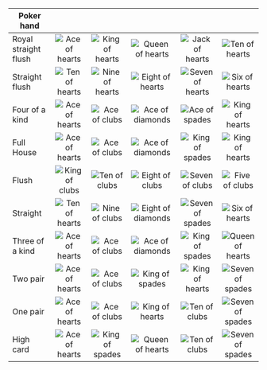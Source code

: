 

| Poker hand           |        |        |        |        |        |
| -------------------- |:-------------:| :-----:| :-----:| :-----:| :-----:|
| Royal straight flush | ![Ace of hearts](https://github.com/cygni/texas-holdem-client-javascript/raw/master/resources/ACE_HEARTS.png) | ![King of hearts](https://github.com/cygni/texas-holdem-client-javascript/raw/master/resources/KING_HEARTS.png) | ![Queen of hearts](https://github.com/cygni/texas-holdem-client-javascript/raw/master/resources/QUEEN_HEARTS.png) | ![Jack of hearts](https://github.com/cygni/texas-holdem-client-javascript/raw/master/resources/JACK_HEARTS.png) | ![Ten of hearts](https://github.com/cygni/texas-holdem-client-javascript/raw/master/resources/TEN_HEARTS.png) |
| Straight flush       | ![Ten of hearts](https://github.com/cygni/texas-holdem-client-javascript/raw/master/resources/TEN_HEARTS.png) | ![Nine of hearts](https://github.com/cygni/texas-holdem-client-javascript/raw/master/resources/NINE_HEARTS.png) | ![Eight of hearts](https://github.com/cygni/texas-holdem-client-javascript/raw/master/resources/EIGHT_HEARTS.png) | ![Seven of hearts](https://github.com/cygni/texas-holdem-client-javascript/raw/master/resources/SEVEN_HEARTS.png) | ![Six of hearts](https://github.com/cygni/texas-holdem-client-javascript/raw/master/resources/SIX_HEARTS.png) |
| Four of a kind       | ![Ace of hearts](https://github.com/cygni/texas-holdem-client-javascript/raw/master/resources/ACE_HEARTS.png) | ![Ace of clubs](https://github.com/cygni/texas-holdem-client-javascript/raw/master/resources/ACE_CLUBS.png) | ![Ace of diamonds](https://github.com/cygni/texas-holdem-client-javascript/raw/master/resources/ACE_DIAMONDS.png) | ![Ace of spades](https://github.com/cygni/texas-holdem-client-javascript/raw/master/resources/ACE_SPADES.png) | ![King of hearts](https://github.com/cygni/texas-holdem-client-javascript/raw/master/resources/KING_HEARTS.png) |
| Full House           | ![Ace of hearts](https://github.com/cygni/texas-holdem-client-javascript/raw/master/resources/ACE_HEARTS.png) | ![Ace of clubs](https://github.com/cygni/texas-holdem-client-javascript/raw/master/resources/ACE_CLUBS.png) | ![Ace of diamonds](https://github.com/cygni/texas-holdem-client-javascript/raw/master/resources/ACE_DIAMONDS.png) | ![King of spades](https://github.com/cygni/texas-holdem-client-javascript/raw/master/resources/KING_SPADES.png) | ![King of hearts](https://github.com/cygni/texas-holdem-client-javascript/raw/master/resources/KING_HEARTS.png) |
| Flush                | ![King of clubs](https://github.com/cygni/texas-holdem-client-javascript/raw/master/resources/KING_CLUBS.png) | ![Ten of clubs](https://github.com/cygni/texas-holdem-client-javascript/raw/master/resources/TEN_CLUBS.png) | ![Eight of clubs](https://github.com/cygni/texas-holdem-client-javascript/raw/master/resources/Eight_CLUBS.png) | ![Seven of clubs](https://github.com/cygni/texas-holdem-client-javascript/raw/master/resources/SEVEN_CLUBS.png) |  ![Five of clubs](https://github.com/cygni/texas-holdem-client-javascript/raw/master/resources/FIVE_CLUBS.png)|
| Straight             | ![Ten of hearts](https://github.com/cygni/texas-holdem-client-javascript/raw/master/resources/TEN_HEARTS.png) | ![Nine of clubs](https://github.com/cygni/texas-holdem-client-javascript/raw/master/resources/NINE_CLUBS.png) | ![Eight of diamonds](https://github.com/cygni/texas-holdem-client-javascript/raw/master/resources/EIGHT_DIAMONDS.png) | ![Seven of spades](https://github.com/cygni/texas-holdem-client-javascript/raw/master/resources/SEVEN_SPADES.png) | ![Six of hearts](https://github.com/cygni/texas-holdem-client-javascript/raw/master/resources/SIX_HEARTS.png) |
| Three of a kind      | ![Ace of hearts](https://github.com/cygni/texas-holdem-client-javascript/raw/master/resources/ACE_HEARTS.png) | ![Ace of clubs](https://github.com/cygni/texas-holdem-client-javascript/raw/master/resources/ACE_CLUBS.png) | ![Ace of diamonds](https://github.com/cygni/texas-holdem-client-javascript/raw/master/resources/ACE_DIAMONDS.png) | ![King of spades](https://github.com/cygni/texas-holdem-client-javascript/raw/master/resources/KING_SPADES.png) | ![Queen of hearts](https://github.com/cygni/texas-holdem-client-javascript/raw/master/resources/QUEEN_HEARTS.png) |
| Two pair             | ![Ace of hearts](https://github.com/cygni/texas-holdem-client-javascript/raw/master/resources/ACE_HEARTS.png) | ![Ace of clubs](https://github.com/cygni/texas-holdem-client-javascript/raw/master/resources/ACE_CLUBS.png) | ![King of spades](https://github.com/cygni/texas-holdem-client-javascript/raw/master/resources/KING_SPADES.png) | ![King of hearts](https://github.com/cygni/texas-holdem-client-javascript/raw/master/resources/KING_HEARTS.png) | ![Seven of spades](https://github.com/cygni/texas-holdem-client-javascript/raw/master/resources/SEVEN_SPADES.png) |
| One pair             | ![Ace of hearts](https://github.com/cygni/texas-holdem-client-javascript/raw/master/resources/ACE_HEARTS.png) | ![Ace of clubs](https://github.com/cygni/texas-holdem-client-javascript/raw/master/resources/ACE_CLUBS.png) | ![King of hearts](https://github.com/cygni/texas-holdem-client-javascript/raw/master/resources/KING_HEARTS.png) | ![Ten of clubs](https://github.com/cygni/texas-holdem-client-javascript/raw/master/resources/TEN_CLUBS.png) | ![Seven of spades](https://github.com/cygni/texas-holdem-client-javascript/raw/master/resources/SEVEN_SPADES.png) |
| High card            | ![Ace of hearts](https://github.com/cygni/texas-holdem-client-javascript/raw/master/resources/ACE_HEARTS.png) | ![King of spades](https://github.com/cygni/texas-holdem-client-javascript/raw/master/resources/KING_SPADES.png) | ![Queen of hearts](https://github.com/cygni/texas-holdem-client-javascript/raw/master/resources/QUEEN_HEARTS.png) | ![Ten of clubs](https://github.com/cygni/texas-holdem-client-javascript/raw/master/resources/TEN_CLUBS.png) | ![Seven of spades](https://github.com/cygni/texas-holdem-client-javascript/raw/master/resources/SEVEN_SPADES.png) |

